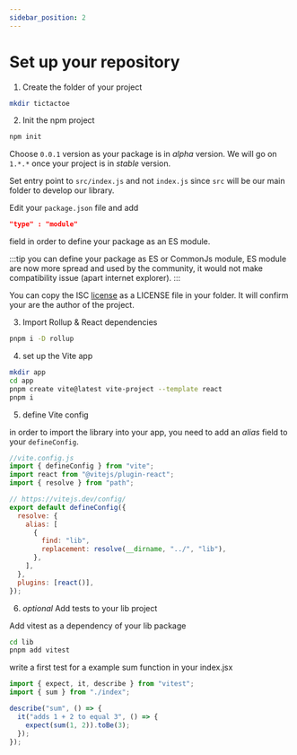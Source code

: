 ```yaml
---
sidebar_position: 2
---
```


# Set up your repository

1. Create the folder of your project

```bash
mkdir tictactoe
```

2. Init the npm project

```bash
npm init
```

Choose `0.0.1` version as your package is in _alpha_ version. We will go on `1.*.*` once your project is in _stable_ version.

Set entry point to `src/index.js` and not `index.js` since `src` will be our main folder to develop our library.

Edit your `package.json` file and add

```json
"type" : "module"
```

field in order to define your package as an ES module.

:::tip
you can define your package as ES or CommonJs module, ES module are now more spread and used by the community, it would not make compatibility issue (apart internet explorer).
:::

You can copy the ISC [license](https://en.wikipedia.org/wiki/ISC_license) as a LICENSE file in your folder. It will confirm your are the author of the project.

3. Import Rollup & React dependencies

```bash
pnpm i -D rollup
```

4. set up the Vite app

```bash
mkdir app
cd app
pnpm create vite@latest vite-project --template react
pnpm i
```

5. define Vite config

in order to import the library into your app, you need to add an _alias_ field to your `defineConfig`.

```js
//vite.config.js
import { defineConfig } from "vite";
import react from "@vitejs/plugin-react";
import { resolve } from "path";

// https://vitejs.dev/config/
export default defineConfig({
  resolve: {
    alias: [
      {
        find: "lib",
        replacement: resolve(__dirname, "../", "lib"),
      },
    ],
  },
  plugins: [react()],
});
```

6. _optional_ Add tests to your lib project

Add vitest as a dependency of your lib package

```bash
cd lib
pnpm add vitest
```

write a first test for a example sum function in your index.jsx

```js
import { expect, it, describe } from "vitest";
import { sum } from "./index";

describe("sum", () => {
  it("adds 1 + 2 to equal 3", () => {
    expect(sum(1, 2)).toBe(3);
  });
});
```
